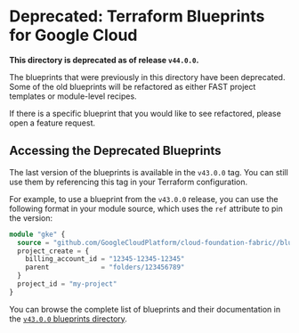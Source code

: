 # Deprecated: Terraform Blueprints for Google Cloud

**This directory is deprecated as of release `v44.0.0`.**

The blueprints that were previously in this directory have been deprecated. Some of the old blueprints will be refactored as either FAST project templates or module-level recipes.

If there is a specific blueprint that you would like to see refactored, please open a feature request.

## Accessing the Deprecated Blueprints

The last version of the blueprints is available in the `v43.0.0` tag. You can still use them by referencing this tag in your Terraform configuration.

For example, to use a blueprint from the `v43.0.0` release, you can use the following format in your module source, which uses the `ref` attribute to pin the version:

```terraform
module "gke" {
  source = "github.com/GoogleCloudPlatform/cloud-foundation-fabric//blueprints/gke/autopilot?ref=v35.0.0"
  project_create = {
    billing_account_id = "12345-12345-12345"
    parent             = "folders/123456789"
  }
  project_id = "my-project"
}
```

You can browse the complete list of blueprints and their documentation in the [`v43.0.0` blueprints directory](https://github.com/GoogleCloudPlatform/cloud-foundation-fabric/tree/v43.0.0/blueprints).